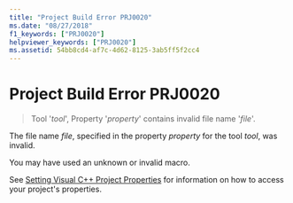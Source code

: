 ```yaml
---
title: "Project Build Error PRJ0020"
ms.date: "08/27/2018"
f1_keywords: ["PRJ0020"]
helpviewer_keywords: ["PRJ0020"]
ms.assetid: 54bb8cd4-af7c-4d62-8125-3ab5ff5f2cc4
---
```

# Project Build Error PRJ0020

> Tool '*tool*', Property '*property*' contains invalid file name '*file*'.

The file name *file*, specified in the property *property* for the tool *tool*, was invalid.

You may have used an unknown or invalid macro.

See [Setting Visual C++ Project Properties](../../build/working-with-project-properties.md) for information on how to access your project's properties.